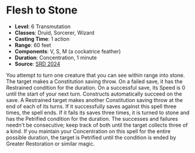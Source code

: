 # Flesh to Stone

- **Level**: 6 Transmutation
- **Classes**: Druid, Sorcerer, Wizard
- **Casting Time**: 1 action
- **Range**: 60 feet
- **Components**: V, S, M (a cockatrice feather)
- **Duration**: Concentration, 1 minute
- **Source**: [SRD 2024](../../../srds/SRD_2024.pdf)

You attempt to turn one creature that you can see within range into stone. The target makes a Constitution saving throw. On a failed save, it has the Restrained condition for the duration. On a successful save, its Speed is 0 until the start of your next turn. Constructs automatically succeed on the save. A Restrained target makes another Constitution saving throw at the end of each of its turns. If it successfully saves against this spell three times, the spell ends. If it fails its saves three times, it is turned to stone and has the Petrified condition for the duration. The successes and failures needn't be consecutive; keep track of both until the target collects three of a kind. If you maintain your Concentration on this spell for the entire possible duration, the target is Petrified until the condition is ended by Greater Restoration or similar magic.

